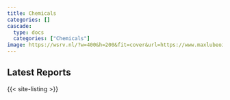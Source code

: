 ```yaml
---
title: Chemicals
categories: []
cascade:
  type: docs
  categories: ["Chemicals"]
image: https://wsrv.nl/?w=400&h=200&fit=cover&url=https://www.maxlubeoil.com/proimages/banner/banner_new1.jpg
---
```


## Latest Reports

{{< site-listing >}}